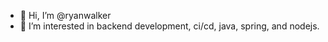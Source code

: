 - 👋 Hi, I’m @ryanwalker
- 👀 I’m interested in backend development, ci/cd, java, spring, and nodejs.

<!---
ryanwalker/ryanwalker is a ✨ special ✨ repository because its `README.md` (this file) appears on your GitHub profile.
You can click the Preview link to take a look at your changes.
--->
